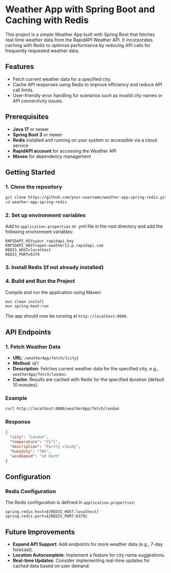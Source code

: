 # Weather App with Spring Boot and Caching with Redis


This project is a simple Weather App built with Spring Boot that fetches real-time weather data from the RapidAPI Weather API. It incorporates caching with Redis to optimize performance by reducing API calls for frequently requested weather data.

## Features

- Fetch current weather data for a specified city.
- Cache API responses using Redis to improve efficiency and reduce API call limits.
- User-friendly error handling for scenarios such as invalid city names or API connectivity issues.

## Prerequisites

- **Java 17** or newer
- **Spring Boot 3** or newer
- **Redis** installed and running on your system or accessible via a cloud service
- **RapidAPI account** for accessing the Weather API
- **Maven** for dependency management

## Getting Started

### 1. Clone the repository

```bash
git clone https://github.com/your-username/weather-app-spring-redis.git
cd weather-app-spring-redis
```

### 2. Set up environment variables

Add to  `application.properties` or .yml file in the root directory and add the following environment variables:

```plaintext
RAPIDAPI_KEY=your_rapidapi_key
RAPIDAPI_HOST=open-weather13.p.rapidapi.com
REDIS_HOST=localhost
REDIS_PORT=6379
```

### 3. Install Redis (if not already installed)


### 4. Build and Run the Project

Compile and run the application using Maven:

```bash
mvn clean install
mvn spring-boot:run
```

The app should now be running at `http://localhost:8080`.

## API Endpoints

### 1. Fetch Weather Data

- **URL**: `/weatherApp/fetch/{city}`
- **Method**: `GET`
- **Description**: Fetches current weather data for the specified city, e.g., `weatherApp/fetch/london`.
- **Cache**: Results are cached with Redis for the specified duration (default 10 minutes).

### Example

```bash
curl http://localhost:8080/weatherApp/fetch/london
```

### Response

```json
{
  "city": "London",
  "temperature": "15°C",
  "description": "Partly cloudy",
  "humidity": "78%",
  "windSpeed": "10 km/h"
}
```

## Configuration

### Redis Configuration

The Redis configuration is defined in `application.properties`:

```properties
spring.redis.host=${REDIS_HOST:localhost}
spring.redis.port=${REDIS_PORT:6379}
```

## Future Improvements

- **Expand API Support**: Add endpoints for more weather data (e.g., 7-day forecast).
- **Location Autocomplete**: Implement a feature for city name suggestions.
- **Real-time Updates**: Consider implementing real-time updates for cached data based on user demand.
